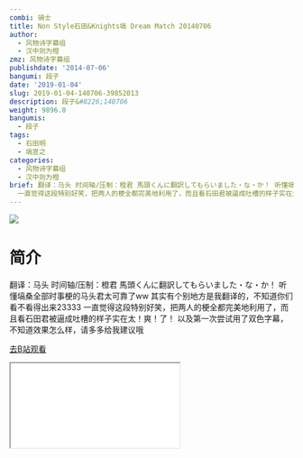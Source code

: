 ```yaml
---
combi: 骑士
title: Non Style石田&Knights塙 Dream Match 20140706
author:
  - 风物诗字幕组
  - 汉中则为橙
zmz: 风物诗字幕组
publishdate: '2014-07-06'
bangumi: 段子
date: '2019-01-04'
slug: 2019-01-04-140706-39852013
description: 段子&#8226;140706
weight: 9896.0
bangumis:
  - 段子
tags:
  - 石田明
  - 塙宣之
categories:
  - 风物诗字幕组
  - 汉中则为橙
brief: 翻译：马头 时间轴/压制：橙君 馬頭くんに翻訳してもらいました・な・か！ 听懂塙桑全部时事梗的马头君太可靠了ww 其实有个别地方是我翻译的，不知道你们看不看得出来23333
  一直觉得这段特别好笑，把两人的梗全都完美地利用了，而且看石田君被逼成吐槽的样子实在太！爽！了！ 以及第一次尝试用了双色字幕，不知道效果怎么样，请多多给我建议哦
---
```

![](https://i.imgur.com/6i9k8R5.jpg)
# 简介  
翻译：马头 时间轴/压制：橙君
馬頭くんに翻訳してもらいました・な・か！
听懂塙桑全部时事梗的马头君太可靠了ww
其实有个别地方是我翻译的，不知道你们看不看得出来23333
一直觉得这段特别好笑，把两人的梗全都完美地利用了，而且看石田君被逼成吐槽的样子实在太！爽！了！
以及第一次尝试用了双色字幕，不知道效果怎么样，请多多给我建议哦  

[去B站观看](https://www.bilibili.com/video/av39852013/)
<div class ="resp-container"><iframe class="testiframe" src="//player.bilibili.com/player.html?aid=39852013"", scrolling="no", allowfullscreen="true" > </iframe></div> 
